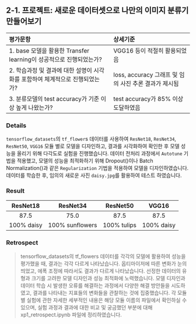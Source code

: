 ## 2-1. 프로젝트: 새로운 데이터셋으로 나만의 이미지 분류기 만들어보기

| 평가문항  | 상세기준 | 
| :--- | :--- | 
| 1. base 모델을 활용한 Transfer learning이 성공적으로 진행되었는가? | VGG16 등이 적절히 활용되었음 | 
| 2. 학습과정 및 결과에 대한 설명이 시각화를 포함하여 체계적으로 진행되었는가? | loss, accuracy 그래프 및 임의 사진 추론 결과가 제시됨 |   
| 3. 분류모델의 test accuracy가 기준 이상 높게 나왔는가? | test accuracy가 85% 이상 도달하였음 | 

### Details

`tensorflow_datasets`의 `tf_flower`s 데이터를 사용하여 `ResNet18`, `ResNet34`, `ResNet50`, `VGG16` 모듈 별로 모델을 디자인하고, 결과를 시각화하여 확인한 후 모델 성능을 올리기 위해 다각도로 실험을 진행했습니다. 데이터 전처리 과정에서 `Autotune` 기법을 적용했고, 모델의 성능을 최적화하기 위해 Dropout()이나 Batch Normalization()과 같은 `Regularization` 기법을 적용하여 모델을 디자인하였습니다. 데이터를 학습한 후, 임의의 새로운 사진 `daisy.jpg`를 활용하여 테스트 하였습니다.

### Result

| **ResNet18** | **ResNet34** | **ResNet50** | **VGG16** | 
| :---: | :---: | :---: | :---: | 
| 87.5 | 75.0 | 87.5 | 87.5 |
| 100% daisy | 100% sunflowers | 100% tulips | 100% daisy |

### Retrospect

>tensorflow_datasets의 tf_flowers 데이터를 각각의 모델에 활용하여 성능을 평가했을 때, 결과는 각각 다르게 나타났습니다. 옵티마이저에 따른 변화가 눈의 띄었고, 에폭 조정에 따라서도 결과가 다르게 나타났습니다. 선정한 데이터의 유형과 크기를 고려한 모델 디자인과 성능 최적화에 노력했습니다. 모델 디자인과 데이터 학습 시 발생한 오류를 해결하는 과정에서 다양한 해결 방안들을 시도하였고, 결과를 나타내는 지표들의 변화들을 관찰하는 것에 집중했습니다. 각 모듈 별 실험에 관한 자세한 세부적인 내용은 해당 모듈 이름의 파일에서 확인하실 수 있으며, 실험 과정과 결과에 대한 비교 및 궁금했던 부분에 대해 xp1_retrospect.ipynb 파일에 정리하였습니다.